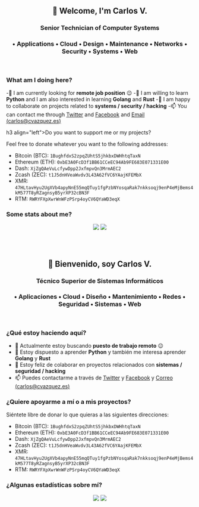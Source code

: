 <!--
**cvc90/cvc90** is a ✨ _special_ ✨ repository because its `README.md` (this file) appears on your GitHub profile.

Here are some ideas to get you started:

- 🔭 I’m currently working on ...
- 🌱 I’m currently learning ...
- 👯 I’m looking to collaborate on ...
- 🤔 I’m looking for help with ...
- 💬 Ask me about ...
- 📫 How to reach me: ...
- 😄 Pronouns: ...
- ⚡ Fun fact: ...
-->

<h2 align="center">👋 Welcome, I'm Carlos V.</h2>
<h3 align="center">Senior Technician of Computer Systems</h3>
<h3 align="center">• Applications • Cloud • Design • Maintenance • Networks • Security • Systems • Web</h3>
<br>
<h3 align="left">What am I doing here?</h3>

-🔭 I am currently looking for __remote job position__ 😉
-🌱 I am willing to learn __Python__ and I am also interested in learning __Golang__ and __Rust__
-👯 I am happy to collaborate on projects related to __systems / security / hacking__
-📫 You can contact me through [Twitter](https://twitter.com/cvc90) and [Facebook](https://www.facebook.com/@cvc90) and  [Email (carlos@cvazquez.es)](mailto:carlos@cvazquez.es)

h3 align="left">Do you want to support me or my projects?</h3>

Feel free to donate whatever you want to the following addresses:

- Bitcoin (BTC): `1BughfdxS2zpqZUhtS5jhkbxDWHhtqTaxN`
- Ethereum (ETH): `0xbE3A0FcD3f1BB61CCeEC94Ab9FE683E071331E00`
- Dash: `XjZgQAeVuLcfywDpp2JxfmpvQn3MrmAEC2`
- Zcash (ZEC): `t1J5dnHVeaWvdv3L43A62fVC6YAajKFEMbX`
- XMR: `47HLtavHyu2UgXVb4apyNnE55mqQTuy1fgPzbNYosqaRak7nkksoqj9enP4eMjBems4kM577T8yRZagnsyB5yrXP32cBN3F`
- RTM: `RWRYFXpXwrWnWFzPSrp4oyCV6QYaWD3eqX`

<h3 align="left">Some stats about me?</h3>

<p align="center">
  <a href="https://github.com/anuraghazra/github-readme-stats" target="_blank"><img align="center" valign="top" src="https://github-readme-stats.vercel.app/api?username=cvc90&show_icons=true&count_private=true&theme=tokyonight&custom_title=Personals%20Stats&line_height=24&border_color=30363d" /></a>
  <a href="https://github.com/anuraghazra/github-readme-stats" target="_blank"><img align="center" valign="top" src="https://github-readme-stats.vercel.app/api/top-langs/?username=cvc90&langs_count=8&theme=tokyonight&layout=compact&border_color=30363d" /></a>
</p>
<br><br>
<h2 align="center">👋 Bienvenido, soy Carlos V.</h2>
<h3 align="center">Técnico Superior de Sistemas Informáticos</h3>
<h3 align="center">• Aplicaciones • Cloud • Diseño • Mantenimiento • Redes • Seguridad • Sistemas • Web</h3>
<br>
<h3 align="left">¿Qué estoy haciendo aquí?</h3>

<!--
- 🔭 I’m currently working on [nmap-webui](https://github.com/cvc90/nmap-webui), [libvirt-web](https://github.com/cvc90/libvirt-web), [vuls-scripts](https://github.com/cvc90/vuls-scripts) and [clamav-desktop](https://github.com/cvc90/clamav-desktop)
-->
- 🔭 Actualmente estoy buscando __puesto de trabajo remoto__ 😉
- 🌱 Estoy dispuesto a aprender __Python__ y también me interesa aprender __Golang__ y __Rust__
- 👯 Estoy feliz de colaborar en proyectos relacionados con __sistemas / seguridad / hacking__
- 📫 Puedes contactarme a través de [Twitter](https://twitter.com/cvc90) y [Facebook](https://www.facebook.com/@cvc90) y [Correo (carlos@cvazquez.es)](mailto:carlos@cvazquez.es)

<h3 align="left">¿Quiere apoyarme a mí o a mis proyectos?</h3>

Siéntete libre de donar lo que quieras a las siguientes direcciones:

- Bitcoin (BTC): `1BughfdxS2zpqZUhtS5jhkbxDWHhtqTaxN`
- Ethereum (ETH): `0xbE3A0FcD3f1BB61CCeEC94Ab9FE683E071331E00`
- Dash: `XjZgQAeVuLcfywDpp2JxfmpvQn3MrmAEC2`
- Zcash (ZEC): `t1J5dnHVeaWvdv3L43A62fVC6YAajKFEMbX`
- XMR: `47HLtavHyu2UgXVb4apyNnE55mqQTuy1fgPzbNYosqaRak7nkksoqj9enP4eMjBems4kM577T8yRZagnsyB5yrXP32cBN3F`
- RTM: `RWRYFXpXwrWnWFzPSrp4oyCV6QYaWD3eqX`

<h3 align="left">¿Algunas estadísticas sobre mí?</h3>

<p align="center">
  <a href="https://github.com/anuraghazra/github-readme-stats" target="_blank"><img align="center" valign="top" src="https://github-readme-stats.vercel.app/api?username=cvc90&show_icons=true&count_private=true&theme=tokyonight&custom_title=Personals%20Stats&line_height=24&border_color=30363d" /></a>
  <a href="https://github.com/anuraghazra/github-readme-stats" target="_blank"><img align="center" valign="top" src="https://github-readme-stats.vercel.app/api/top-langs/?username=cvc90&langs_count=8&theme=tokyonight&layout=compact&border_color=30363d" /></a>
</p>
